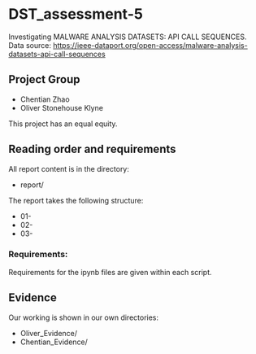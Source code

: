 # DST_assessment-5
Investigating MALWARE ANALYSIS DATASETS: API CALL SEQUENCES. \
Data source: https://ieee-dataport.org/open-access/malware-analysis-datasets-api-call-sequences
## Project Group

* Chentian Zhao
* Oliver Stonehouse Klyne

This project has an equal equity.

## Reading order and requirements

All report content is in the directory:

* report/

The report takes the following structure:

* 01-
* 02-
* 03-


### Requirements:

Requirements for the ipynb files are given within each script.

## Evidence

Our working is shown in our own directories:

* Oliver_Evidence/
* Chentian_Evidence/
